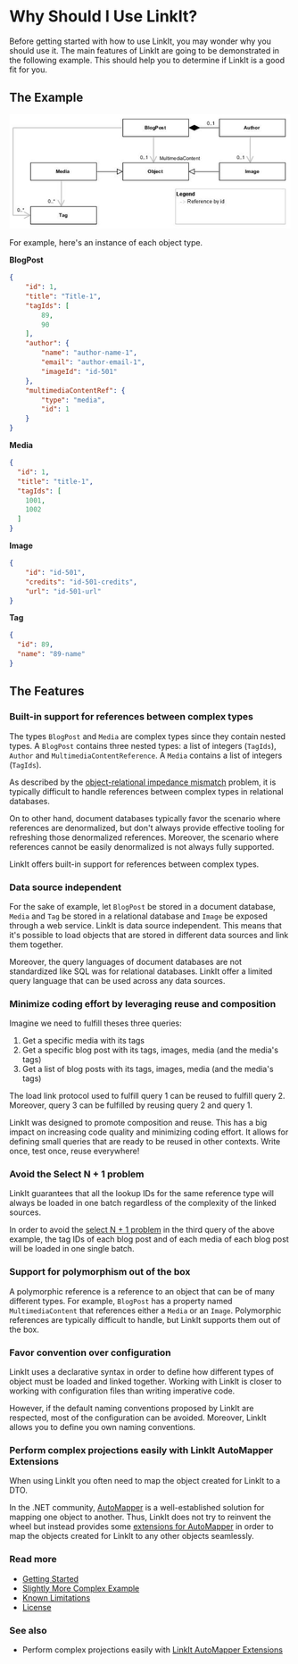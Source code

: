 Why Should I Use LinkIt?
===============
Before getting started with how to use LinkIt, you may wonder why you should use it. The main features of LinkIt are going to be demonstrated in the following example. This should help you to determine if LinkIt is a good fit for you.

The Example
---------------
![ConceptualReferences](ConceptualReferences.jpg) 

For example, here's an instance of each object type.

**BlogPost**
```json
{
	"id": 1,
	"title": "Title-1",
	"tagIds": [
		89,
		90
	],
	"author": {
		"name": "author-name-1",
		"email": "author-email-1",
		"imageId": "id-501"
	},
	"multimediaContentRef": {
		"type": "media",
		"id": 1
	}
}
```

**Media**
```json
{
  "id": 1,
  "title": "title-1",
  "tagIds": [
    1001,
    1002
  ]
}
```

**Image**
```json
{
	"id": "id-501",
	"credits": "id-501-credits",
	"url": "id-501-url"
}
```

**Tag**
```json
{
  "id": 89,
  "name": "89-name"
}
```

The Features
---------------
### Built-in support for references between complex types
The types `BlogPost` and `Media` are complex types since they contain nested types. A `BlogPost` contains three nested types: a list of integers (`TagIds`), `Author` and `MultimediaContentReference`. A `Media` contains a list of integers (`TagIds`).

As described by the [object-relational impedance mismatch](https://en.wikipedia.org/wiki/Object-relational_impedance_mismatch) problem, it is typically difficult to handle references between complex types in relational databases. 

On to other hand, document databases typically favor the scenario where references are denormalized, but don't always provide effective tooling for refreshing those denormalized references. Moreover, the scenario where references cannot be easily denormalized is not always fully supported.

LinkIt offers built-in support for references between complex types.

### Data source independent
For the sake of example, let `BlogPost` be stored in a document database, `Media` and `Tag` be stored in a relational database and `Image` be exposed through a web service. LinkIt is data source independent. This means that it's possible to load objects that are stored in different data sources and link them together. 

Moreover, the query languages of document databases are not standardized like SQL was for relational databases. LinkIt offer a limited query language that can be used across any data sources.

### Minimize coding effort by leveraging reuse and composition
Imagine we need to fulfill theses three queries:

1. Get a specific media with its tags
2. Get a specific blog post with its tags, images, media (and the media's tags)
3. Get a list of blog posts with its tags, images, media (and the media's tags)

The load link protocol used to fulfill query 1 can be reused to fulfill query 2. Moreover, query 3 can be fulfilled by reusing query 2 and query 1. 

LinkIt was designed to promote composition and reuse. This has a big impact on increasing code quality and minimizing coding effort. It allows for defining small queries that are ready to be reused in other contexts. Write once, test once, reuse everywhere! 

### Avoid the Select N + 1 problem
LinkIt guarantees that all the lookup IDs for the same reference type will always be loaded in one batch regardless of the complexity of the linked sources. 

In order to avoid the [select N + 1 problem](http://stackoverflow.com/questions/97197/what-is-the-n1-selects-issue) in the third query of the above example, the tag IDs of each blog post and of each media of each blog post will be loaded in one single batch.

### Support for polymorphism out of the box
A polymorphic reference is a reference to an object that can be of many different types. For example, `BlogPost` has a property named `MultimediaContent` that references either a `Media` or an `Image`. Polymorphic references are typically difficult to handle, but LinkIt supports them out of the box.

### Favor convention over configuration
LinkIt uses a declarative syntax in order to define how different types of object must be loaded and linked together. Working with LinkIt is closer to working with configuration files than writing imperative code. 

However, if the default naming conventions proposed by LinkIt are respected, most of the configuration can be avoided. Moreover, LinkIt allows you to define you own naming conventions. 

### Perform complex projections easily with LinkIt AutoMapper Extensions
When using LinkIt you often need to map the object created for LinkIt to a DTO. 

In the .NET community, [AutoMapper](http://automapper.org/) is a well-established solution for mapping one object to another. Thus, LinkIt does not try to reinvent the wheel but instead provides some [extensions for AutoMapper](https://github.com/cbcrc/LinkIt.AutoMapperExtensions) in order to map the objects created for LinkIt to any other objects seamlessly.

### Read more
- [Getting Started](getting-started.md)
- [Slightly More Complex Example](slightly-more-complex-example.md)
- [Known Limitations](known-limitations.md)
- [License](LICENSE.txt)

### See also
- Perform complex projections easily with [LinkIt AutoMapper Extensions](https://github.com/cbcrc/LinkIt.AutoMapperExtensions)